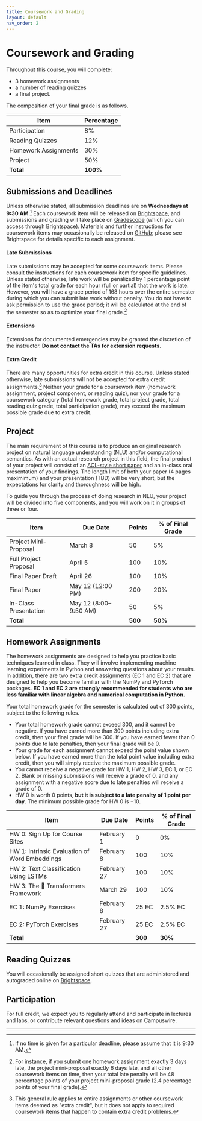 ```yaml
---
title: Coursework and Grading 
layout: default 
nav_order: 2
---
```


# Coursework and Grading

Throughout this course, you will complete:

* 3 homework assignments
* a number of reading quizzes
* a final project.

The composition of your final grade is as follows.

| Item                 | Percentage |
|----------------------|------------|
| Participation        | 8%         |
| Reading Quizzes      | 12%        |
| Homework Assignments | 30%        |
| Project              | 50%        |
| **Total**            | **100%**   |

## Submissions and Deadlines

Unless otherwise stated, all submission deadlines are on **Wednesdays at 9:30 AM**.[^1] Each coursework item will be
released on [Brightspace](https://brightspace.nyu.edu/d2l/home/244031), and submissions and grading will take place
on [Gradescope](https://www.gradescope.com/) (which you can access through Brightspace). Materials and further
instructions for coursework items may occasionally be released on
[GitHub](https://github.com/NYU-DSGA1012-S23); please see Brightspace for details specific to each assignment.

#### Late Submissions

Late submissions may be accepted for some coursework items. Please consult the instructions for each coursework item for
specific guidelines. Unless stated otherwise, late work will be penalized by 1 percentage point of the item's total 
grade for each hour (full or partial) that the work is late. However, you will have a grace period of 168 hours over 
the entire semester during which you can submit late work without penalty. You do not have to ask permission to use the 
grace period; it will be calculated at the end of the semester so as to optimize your final grade.[^2]

#### Extensions

Extensions for documented emergencies may be granted the discretion of the instructor. **Do not contact the TAs for
extension requests.**

#### Extra Credit

There are many opportunities for extra credit in this course. Unless stated otherwise, late submissions will not be 
accepted for extra credit assignments.[^3] Neither your grade for a coursework item (homework assignment, project 
component, or reading quiz), nor your grade for a coursework category (total homework grade, total project 
grade, total reading quiz grade, total participation grade), may exceed the maximum possible grade due to extra credit.

## Project

The main requirement of this course is to produce an original research project on natural language understanding (NLU)
and/or computational semantics. As with an actual research project in this field, the final product of your project will
consist of an [ACL-style short paper](https://acl-org.github.io/ACLPUB/formatting.html) and an in-class oral
presentation of your findings. The length limit of both your paper (4 pages maximimum) and your presentation (TBD)
will be very short, but the expectations for clarity and thoroughness will be high.

To guide you through the process of doing research in NLU, your project will be divided into five components, and you
will work on it in groups of three or four.

| Item                  | Due Date              | Points  | % of Final Grade | 
|-----------------------|-----------------------|---------|------------------|
| Project Mini-Proposal | March 8               | 50      | 5%               |
| Full Project Proposal | April 5               | 100     | 10%              |
| Final Paper Draft     | April 26              | 100     | 10%              |
| Final Paper           | May 12 (12:00 PM)     | 200     | 20%              |
| In-Class Presentation | May 12 (8:00–9:50 AM) | 50      | 5%               |
| **Total**             |                       | **500** | **50%**          |

## Homework Assignments

The homework assignments are designed to help you practice basic techniques learned in class. They will involve 
implementing machine learning experiments in Python and answering questions about your results. In addition, there 
are two extra credit assignments (EC 1 and EC 2) that are designed to help you become familiar with the NumPy and 
PyTorch packages. **EC 1 and EC 2 are strongly recommended for students who are less familiar with linear algebra 
and numerical computation in Python.** 

Your total homework grade for the semester is calculated out of 300 points, subject to the following rules.
* Your total homework grade cannot exceed 300, and it cannot be negative. If you have earned more than 300 points 
  including extra credit, then your final grade will be 300. If you have earned fewer than 0 points due to late 
  penalties, then your final grade will be 0.
* Your grade for each assignment cannot exceed the point value shown below. If you have earned more than the total 
  point value including extra credit, then you will simply receive the maximum possible grade.
* You cannot receive a negative grade for HW 1, HW 2, HW 3, EC 1, or EC 2. Blank or missing submissions will receive 
  a grade of 0, and any assignment with a negative score due to late penalties will receive a grade of 0.
* HW 0 is worth 0 points, **but it is subject to a late penalty of 1 point per day**. The minimum possible grade for 
  HW 0 is −10.

| Item                                          | Due Date    | Points  | % of Final Grade |
|-----------------------------------------------|-------------|---------|------------------|
| HW 0: Sign Up for Course Sites                | February 1  | 0       | 0%               |
| HW 1: Intrinsic Evaluation of Word Embeddings | February 8  | 100     | 10%              |
| HW 2: Text Classification Using LSTMs         | February 27 | 100     | 10%              |
| HW 3: The 🤗 Transformers Framework           | March 29     | 100     | 10%              |
| EC 1: NumPy Exercises                         | February 8  | 25 EC   | 2.5% EC          |
| EC 2: PyTorch Exercises                       | February 27     | 25 EC   | 2.5% EC          |
| **Total**                                     |             | **300** | **30%**          |

## Reading Quizzes

You will occasionally be assigned short quizzes that are administered and autograded online on 
[Brightspace](https://brightspace.nyu.edu/d2l/home/244031).

## Participation

For full credit, we expect you to regularly attend and participate in lectures and labs, or contribute relevant 
questions and ideas on Campuswire.

----
[^1]: If no time is given for a particular deadline, please assume that it is 9:30 AM.

[^2]: For instance, if you submit one homework assignment exactly 3 days late, the project mini-proposal exactly 6 days late, and all other coursework items on time, then your total late penalty will be 48 percentage points of your project mini-proposal grade (2.4 percentage points of your final grade).

[^3]: This general rule applies to entire assignments or other coursework items deemed as "extra credit", but it does not apply to required coursework items that happen to contain extra credit problems.